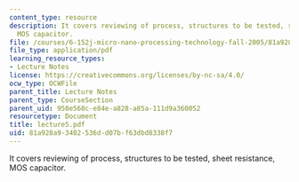 ```yaml
---
content_type: resource
description: It covers reviewing of process, structures to be tested, sheet resistance,
  MOS capacitor.
file: /courses/6-152j-micro-nano-processing-technology-fall-2005/81a928a93402536dd07bf63dbd8338f7_lecture5.pdf
file_type: application/pdf
learning_resource_types:
- Lecture Notes
license: https://creativecommons.org/licenses/by-nc-sa/4.0/
ocw_type: OCWFile
parent_title: Lecture Notes
parent_type: CourseSection
parent_uid: 950e560c-e84e-a828-a85a-111d9a360052
resourcetype: Document
title: lecture5.pdf
uid: 81a928a9-3402-536d-d07b-f63dbd8338f7
---
```

It covers reviewing of process, structures to be tested, sheet resistance, MOS capacitor.